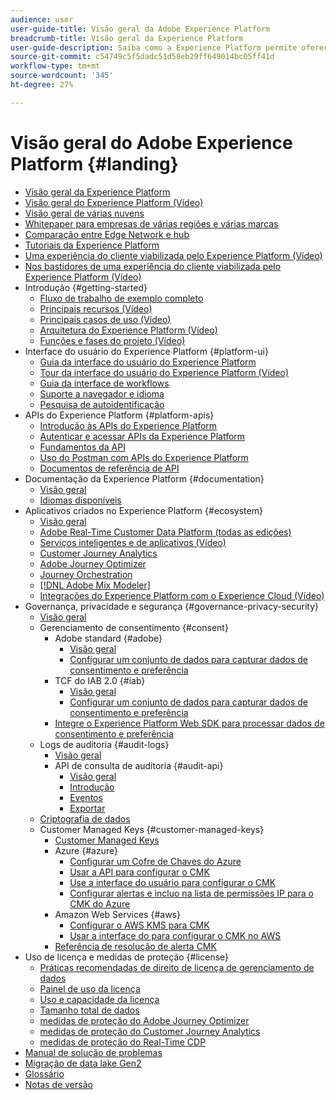 ```yaml
---
audience: user
user-guide-title: Visão geral da Adobe Experience Platform
breadcrumb-title: Visão geral da Experience Platform
user-guide-description: Saiba como a Experience Platform permite oferecer experiências personalizadas a clientes em tempo real com guias, documentação e tutoriais.
source-git-commit: c54749c5f5dadc51d58eb29ff649014bc05ff41d
workflow-type: tm+mt
source-wordcount: '345'
ht-degree: 27%

---
```



# Visão geral do Adobe Experience Platform {#landing}

* [Visão geral da Experience Platform](home.md)
* [Visão geral do Experience Platform (Vídeo)](video/platform-overview.md)
* [Visão geral de várias nuvens](multi-cloud.md)
* [Whitepaper para empresas de várias regiões e várias marcas](./multi-region-multi-brand-whitepaper.md)
* [Comparação entre Edge Network e hub](./edge-and-hub-comparison.md)
* [Tutoriais da Experience Platform](https://experienceleague.adobe.com/docs/platform-learn/tutorials/overview.html?lang=pt-BR)
* [Uma experiência do cliente viabilizada pelo Experience Platform (Vídeo)](video/customer-experience.md)
* [Nos bastidores de uma experiência do cliente viabilizada pelo Experience Platform (Vídeo)](video/customer-experience-bts.md)
* Introdução {#getting-started}
   * [Fluxo de trabalho de exemplo completo](end-to-end-tutorial.md)
   * [Principais recursos (Vídeo)](video/key-capabilities.md)
   * [Principais casos de uso (Vídeo)](video/platform-use-cases.md)
   * [Arquitetura do Experience Platform (Vídeo)](video/platform-architecture.md)
   * [Funções e fases do projeto (Vídeo)](video/roles-project-phases.md)
* Interface do usuário do Experience Platform {#platform-ui}
   * [Guia da interface do usuário do Experience Platform](ui-guide.md)
   * [Tour da interface do usuário do Experience Platform (Vídeo)](video/platform-ui.md)
   * [Guia da interface de workflows](workflows.md)
   * [Suporte a navegador e idioma](browser-language-support.md)
   * [Pesquisa de autoidentificação](self-identification.md)
* APIs do Experience Platform {#platform-apis}
   * [Introdução às APIs do Experience Platform](api-guide.md)
   * [Autenticar e acessar APIs da Experience Platform](api-authentication.md)
   * [Fundamentos da API](api-fundamentals.md)
   * [Uso do Postman com APIs do Experience Platform](postman.md)
   * [Documentos de referência de API](https://www.adobe.com/go/platform-api-reference-en)
* Documentação da Experience Platform {#documentation}
   * [Visão geral](documentation/overview.md)
   * [Idiomas disponíveis](documentation/language-support.md)
* Aplicativos criados no Experience Platform {#ecosystem}
   * [Visão geral](application-services.md)
   * [Adobe Real-Time Customer Data Platform (todas as edições)](https://experienceleague.adobe.com/docs/real-time-customer-data-platform.html?lang=pt-BR)
   * [Serviços inteligentes e de aplicativos (Vídeo)](video/application-intelligent-services.md)
   * [Customer Journey Analytics](https://experienceleague.adobe.com/docs/customer-journey-analytics.html?lang=pt-BR)
   * [Adobe Journey Optimizer](https://experienceleague.adobe.com/docs/journey-optimizer.html?lang=pt-BR)
   * [Journey Orchestration](https://experienceleague.adobe.com/docs/journey-orchestration.html?lang=pt-BR)
   * [[!DNL Adobe Mix Modeler]](https://experienceleague.adobe.com/docs/mix-modeler.html?lang=pt-BR)
   * [Integrações do Experience Platform com o Experience Cloud (Vídeo)](video/experience-cloud-integrations.md)
* Governança, privacidade e segurança {#governance-privacy-security}
   * [Visão geral](./governance-privacy-security/overview.md)
   * Gerenciamento de consentimento {#consent}
      * Adobe standard {#adobe}
         * [Visão geral](./governance-privacy-security/consent/adobe/overview.md)
         * [Configurar um conjunto de dados para capturar dados de consentimento e preferência](./governance-privacy-security/consent/adobe/dataset.md)
      * TCF do IAB 2.0 {#iab}
         * [Visão geral](./governance-privacy-security/consent/iab/overview.md)
         * [Configurar um conjunto de dados para capturar dados de consentimento e preferência](./governance-privacy-security/consent/iab/dataset.md)
      * [Integre o Experience Platform Web SDK para processar dados de consentimento e preferência](./governance-privacy-security/consent/sdk.md)
   * Logs de auditoria {#audit-logs}
      * [Visão geral](./governance-privacy-security/audit-logs/overview.md)
      * API de consulta de auditoria {#audit-api}
         * [Visão geral](./governance-privacy-security/audit-logs/api/overview.md)
         * [Introdução](./governance-privacy-security/audit-logs/api/getting-started.md)
         * [Eventos](./governance-privacy-security/audit-logs/api/events.md)
         * [Exportar](./governance-privacy-security/audit-logs/api/export.md)
   * [Criptografia de dados](./governance-privacy-security/encryption.md)
   * Customer Managed Keys {#customer-managed-keys}
      * [Customer Managed Keys](./governance-privacy-security/customer-managed-keys/overview.md)
      * Azure {#azure}
         * [Configurar um Cofre de Chaves do Azure](./governance-privacy-security/customer-managed-keys/azure/azure-key-vault-config.md)
         * [Usar a API para configurar o CMK](./governance-privacy-security/customer-managed-keys/azure/api-set-up.md)
         * [Use a interface do usuário para configurar o CMK](./governance-privacy-security/customer-managed-keys/azure/ui-set-up.md)
         * [Configurar alertas e incluo na lista de permissões IP para o CMK do Azure](./governance-privacy-security/customer-managed-keys/azure/alerts-and-ip-access.md)
      * Amazon Web Services {#aws}
         * [Configurar o AWS KMS para CMK](./governance-privacy-security/customer-managed-keys/aws/configure-kms.md)
         * [Usar a interface do para configurar o CMK no AWS](./governance-privacy-security/customer-managed-keys/aws/ui-set-up.md)
      * [Referência de resolução de alerta CMK](./governance-privacy-security/customer-managed-keys/alert-resolution-reference.md)
* Uso de licença e medidas de proteção {#license}
   * [Práticas recomendadas de direito de licença de gerenciamento de dados](./license-usage-and-guardrails/data-management-best-practices.md)
   * [Painel de uso da licença](./license-usage-and-guardrails/license-usage-dashboard.md)
   * [Uso e capacidade da licença](./license-usage-and-guardrails/capacity.md)
   * [Tamanho total de dados](./license-usage-and-guardrails/total-data-volume.md)
   * [medidas de proteção do Adobe Journey Optimizer](https://experienceleague.adobe.com/docs/journey-optimizer/using/get-started/guardrails.html?lang=pt-BR)
   * [medidas de proteção do Customer Journey Analytics](https://experienceleague.adobe.com/docs/analytics-platform/using/cja-admin/guardrails.html?lang=pt-BR)
   * [medidas de proteção do Real-Time CDP](https://experienceleague.adobe.com/docs/experience-platform/rtcdp/guardrails/overview.html?lang=pt-BR)
* [Manual de solução de problemas](troubleshooting.md)
* [Migração de data lake Gen2](adls2-gen2-migration.md)
* [Glossário](glossary.md)
* [Notas de versão](https://experienceleague.adobe.com/pt-br/docs/experience-platform/release-notes/latest)
